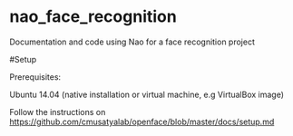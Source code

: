 # nao_face_recognition
Documentation and code using Nao for a face recognition project

#Setup

Prerequisites:

Ubuntu 14.04 (native installation or virtual machine, e.g VirtualBox image)

Follow the instructions on https://github.com/cmusatyalab/openface/blob/master/docs/setup.md


